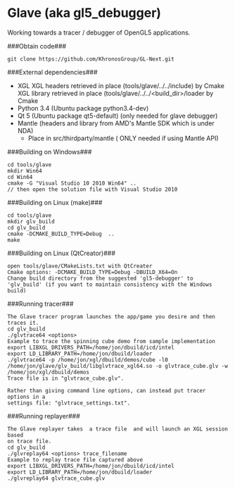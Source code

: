 Glave (aka gl5_debugger)
============

Working towards a tracer / debugger of OpenGL5 applications.

###Obtain code###
```
git clone https://github.com/KhronosGroup/GL-Next.git
```

###External dependencies###
* XGL
  XGL headers retrieved in place (tools/glave/../../include) by Cmake
  XGL library retrieved in place (tools/glave/../../<build_dir>/loader by Cmake
* Python 3.4  (Ubuntu package python3.4-dev)
* Qt 5        (Ubuntu package qt5-default) (only needed for glave debugger)
* Mantle (headers and library from AMD's Mantle SDK which is under NDA)
  * Place in src/thirdparty/mantle ( ONLY needed if using Mantle API)

###Building on Windows###
```
cd tools/glave
mkdir Win64
cd Win64
cmake -G "Visual Studio 10 2010 Win64" ..
// then open the solution file with Visual Studio 2010
```

###Building on Linux (make)###
```
cd tools/glave
mkdir glv_build
cd glv_build
cmake -DCMAKE_BUILD_TYPE=Debug  ..
make
```

###Building on Linux (QtCreator)###
```
open tools/glave/CMakeLists.txt with QtCreater
Cmake options: -DCMAKE_BUILD_TYPE=Debug -DBUILD_X64=On
Change build directory from the suggested 'gl5-debugger' to 'glv_build' (if you want to maintain consistency with the Windows build)
```

###Running tracer###
```
The Glave tracer program launches the app/game you desire and then traces it.
cd glv_build
./glvtrace64 <options>
Example to trace the spinning cube demo from sample implementation
export LIBXGL_DRIVERS_PATH=/home/jon/dbuild/icd/intel
export LD_LIBRARY_PATH=/home/jon/dbuild/loader
./glvtrace64 -p /home/jon/xgl/dbuild/demos/cube -l0 /home/jon/glave/glv_build/libglvtrace_xgl64.so -o glvtrace_cube.glv -w /home/jon/xgl/dbuild/demos
Trace file is in "glvtrace_cube.glv".

Rather than giving command line options, can instead put tracer options in a
settings file: "glvtrace_settings.txt".
```

###Running replayer###
```
The Glave replayer takes  a trace file  and will launch an XGL session based
on trace file.
cd glv_build
./glvreplay64 <options> trace_filename
Example to replay trace file captured above
export LIBXGL_DRIVERS_PATH=/home/jon/dbuild/icd/intel
export LD_LIBRARY_PATH=/home/jon/dbuild/loader
./glvreplay64 glvtrace_cube.glv
```